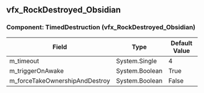 ## vfx_RockDestroyed_Obsidian

### Component: TimedDestruction (vfx_RockDestroyed_Obsidian)

|Field|Type|Default Value|
|-----|----|-------------|
|m_timeout|System.Single|4|
|m_triggerOnAwake|System.Boolean|True|
|m_forceTakeOwnershipAndDestroy|System.Boolean|False|


